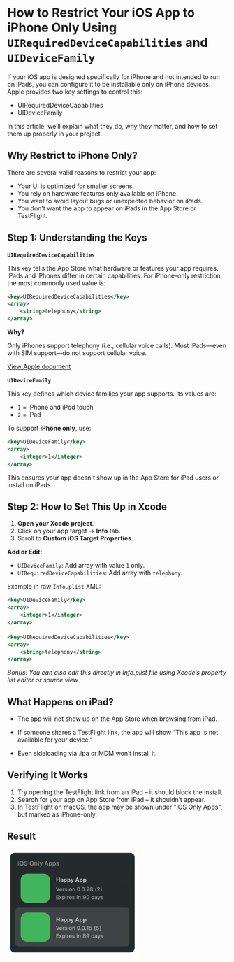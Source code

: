 # How to Restrict Your iOS App to iPhone Only Using `UIRequiredDeviceCapabilities` and `UIDeviceFamily`

If your iOS app is designed specifically for iPhone and not intended to run on iPads, you can configure it to be installable only on iPhone devices. Apple provides two key settings to control this:

- UIRequiredDeviceCapabilities
- UIDeviceFamily

In this article, we’ll explain what they do, why they matter, and how to set them up properly in your project.

## Why Restrict to iPhone Only?

There are several valid reasons to restrict your app:

- Your UI is optimized for smaller screens.
- You rely on hardware features only available on iPhone.
- You want to avoid layout bugs or unexpected behavior on iPads.
- You don't want the app to appear on iPads in the App Store or TestFlight.

## Step 1: Understanding the Keys

**`UIRequiredDeviceCapabilities`**

This key tells the App Store what hardware or features your app requires. iPads and iPhones differ in certain capabilities. For iPhone-only restriction, the most commonly used value is:

```xml
<key>UIRequiredDeviceCapabilities</key>
<array>
    <string>telephony</string>
</array>
```

**Why?**

Only iPhones support telephony (i.e., cellular voice calls). Most iPads—even with SIM support—do not support cellular voice.

[View Apple document](https://developer.apple.com/documentation/coretelephony)

**`UIDeviceFamily`**

This key defines which device families your app supports. Its values are:

- `1` = iPhone and iPod touch
- `2` = iPad

To support **iPhone only**, use:

```xml
<key>UIDeviceFamily</key>
<array>
    <integer>1</integer>
</array>
```

This ensures your app doesn't show up in the App Store for iPad users or install on iPads.

## Step 2: How to Set This Up in Xcode

1. **Open your Xcode project**.
2. Click on your app target → **Info** tab.
3. Scroll to **Custom iOS Target Properties**.

**Add or Edit:**

- `UIDeviceFamily`: Add array with value `1` only.
- `UIRequiredDeviceCapabilities`: Add array with `telephony`.

Example in raw `Info.plist` XML:

```xml
<key>UIDeviceFamily</key>
<array>
    <integer>1</integer>
</array>

<key>UIRequiredDeviceCapabilities</key>
<array>
    <string>telephony</string>
</array>
```

_Bonus: You can also edit this directly in Info.plist file using Xcode’s property list editor or source view._

## What Happens on iPad?

- The app will not show up on the App Store when browsing from iPad.
- If someone shares a TestFlight link, the app will show “This app is not available for your device.”

- Even sideloading via .ipa or MDM won’t install it.

## Verifying It Works

1. Try opening the TestFlight link from an iPad – it should block the install.
2. Search for your app on App Store from iPad – it shouldn’t appear.
3. In TestFlight on macOS, the app may be shown under "iOS Only Apps", but marked as iPhone-only.

## Result

<img width="300px" src="./images/How-to-Restrict-Your-iOS-App-to-iPhone-Only.png" />
